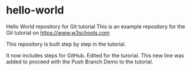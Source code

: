 # hello-world
Hello World repository for Git tutorial
This is an example repository for the Git tutorial on https://www.w3schools.com

This repository is built step by step in the tutorial.

It now includes steps for GitHub.
Edited for the turorial.
This new line was added to proceed with the Push Branch Demo to the tutorial.